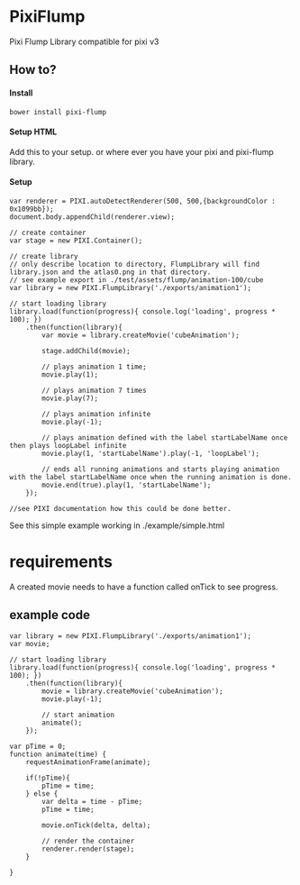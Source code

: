 # PixiFlump
Pixi Flump Library compatible for pixi v3

## How to?

#### Install
	bower install pixi-flump

#### Setup HTML
Add this to your setup. or where ever you have your pixi and pixi-flump library.
	<script src="./bower_components/pixi.js/bin/pixi.js"></script>
	<script src="./bower_components/pixi-flump/bin/pixi-flump.js"></script>

#### Setup
	var renderer = PIXI.autoDetectRenderer(500, 500,{backgroundColor : 0x1099bb});
	document.body.appendChild(renderer.view);
	
	// create container
	var stage = new PIXI.Container();
	
	// create library
	// only describe location to directory, FlumpLibrary will find library.json and the atlas0.png in that directory.
	// see example export in ./test/assets/flump/animation-100/cube
	var library = new PIXI.FlumpLibrary('./exports/animation1');
	
	// start loading library
	library.load(function(progress){ console.log('loading', progress * 100); })
		.then(function(library){
			var movie = library.createMovie('cubeAnimation');
			
			stage.addChild(movie);
			
			// plays animation 1 time;
			movie.play(1);
			
			// plays animation 7 times
			movie.play(7);
			
			// plays animation infinite
			movie.play(-1);
			
			// plays animation defined with the label startLabelName once then plays loopLabel infinite
			movie.play(1, 'startLabelName').play(-1, 'loopLabel');
			
			// ends all running animations and starts playing animation with the label startLabelName once when the running animation is done.
			movie.end(true).play(1, 'startLabelName');
		});
		
	//see PIXI documentation how this could be done better.
	
	

See this simple example working in ./example/simple.html

# requirements
A created movie needs to have a function called onTick to see progress.

## example code

	var library = new PIXI.FlumpLibrary('./exports/animation1');
	var movie;
	
	// start loading library
	library.load(function(progress){ console.log('loading', progress * 100); })
		.then(function(library){
			movie = library.createMovie('cubeAnimation');
			movie.play(-1);
			
			// start animation
			animate();
		});
		
	var pTime = 0;
	function animate(time) {
		requestAnimationFrame(animate);
	
		if(!pTime){
			pTime = time;
		} else {
			var delta = time - pTime;
			pTime = time;
			
			movie.onTick(delta, delta);
			
			// render the container
			renderer.render(stage);
		}
	
	}